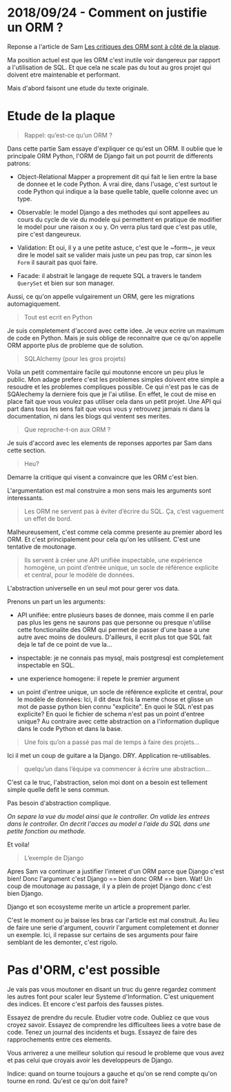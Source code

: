 # 2018/09/24 - Comment on justifie un ORM ?

Reponse a l'article de Sam [Les critiques des ORM sont à côté de la
plaque](http://sametmax.com/les-critiques-des-orm-sont-a-cote-de-la-plaque/).

Ma position actuel est que les ORM c'est inutile voir dangereux par
rapport a l'utilisation de SQL. Et que cela ne scale pas du tout au
gros projet qui doivent etre maintenable et performant.

Mais d'abord faisont une etude du texte originale.

# Etude de la plaque

> Rappel: qu’est-ce qu’un ORM ?

Dans cette partie Sam essaye d'expliquer ce qu'est un ORM.
Il oublie que le principale ORM Python, l'ORM de Django
fait un pot pourrit de differents patrons:

- Object-Relational Mapper a proprement dit qui fait le lien
  entre la base de donnee et le code Python. A vrai dire, dans
  l'usage, c'est surtout le code Python qui indique a la base
  quelle table, quelle colonne avec un type.

- Observable: le model Django a des methodes qui sont appellees au
  cours du cycle de vie du modele qui permettent en pratique de
  modifier le model pour une raison x ou y. On verra plus tard que
  c'est pas utile, pire c'est dangeureux.

- Validation: Et oui, il y a une petite astuce, c'est que le ~form~,
  je veux dire le model sait se valider mais juste un peu pas trop,
  car sinon les `Form` il saurait pas quoi faire.

- Facade: il abstrait le langage de requete SQL a travers le tandem
  `QuerySet` et bien sur son manager.

Aussi, ce qu'on appelle vulgairement un ORM, gere les migrations
automagiquement.

> Tout est ecrit en Python

Je suis completement d'accord avec cette idee. Je veux ecrire un
maximum de code en Python. Mais je suis oblige de reconnaitre que ce
qu'on appelle ORM apporte plus de probleme que de solution.

> SQLAlchemy (pour les gros projets)

Voila un petit commentaire facile qui moutonne encore un peu plus le
public. Mon adage prefere c'est les problemes simples doivent etre
simple a resoudre et les problemes compliques possible. Ce qui n'est
pas le cas de SQAlechemy la derniere fois que je l'ai utilise. En
effet, le cout de mise en place fait que vous voulez pas utiliser cela
dans un petit projet. Une API qui part dans tous les sens fait que
vous vous y retrouvez jamais ni dans la documentation, ni dans les
blogs qui ventent ses merites.

> Que reproche-t-on aux ORM ?

Je suis d'accord avec les elements de reponses apportes par Sam dans
cette section.

> Heu?

Demarre la critique qui visent a convaincre que les ORM c'est bien.

L'argumentation est mal construire a mon sens mais les arguments sont
interessants.

> Les ORM ne servent pas à éviter d’écrire du SQL. Ça, c’est vaguement
> un effet de bord.

Malheureusement, c'est comme cela comme presente au premier abord les
ORM. Et c'est principalement pour cela qu'on les utilisent. C'est
une tentative de moutonage.

> Ils servent à créer une API unifiée inspectable, une expérience
> homogène, un point d’entrée unique, un socle de référence explicite
> et central, pour le modèle de données.

L'abstraction universelle en un seul mot pour gerer vos data.

Prenons un part un les arguments:

- API unifiée: entre plusieurs bases de donnee, mais comme il en parle
  pas plus les gens ne saurons pas que personne ou presque n'utilise
  cette fonctionalite des ORM qui permet de passer d'une base a une
  autre avec moins de douleurs. D'ailleurs, il ecrit plus tot que SQL
  fait deja le taf de ce point de vue la...

- inspectable: je ne connais pas mysql, mais postgresql est completement
  inspectable en SQL.

- une experience homogene: il repete le premier argument

- un point d'entree unique, un socle de référence explicite et
  central, pour le modèle de données: Ici, il dit deux fois la meme
  chose et glisse un mot de passe python bien connu "explicite". En
  quoi le SQL n'est pas explicite? En quoi le fichier de schema n'est
  pas un point d'entree unique? Au contraire avec cette abstraction on
  a l'information duplique dans le code Python et dans la base.

> Une fois qu’on a passé pas mal de temps à faire des projets...

Ici il met un coup de guitare a la Django. DRY. Application
re-utilisables.

> quelqu’un dans l’équipe va commencer à écrire une abstraction...

C'est ca le truc, l'abstraction, selon moi dont on a besoin est
tellement simple quelle defit le sens commun.

Pas besoin d'abstraction complique.

*On separe la vue du model ainsi que le controller. On valide les
entrees dans le controller. On decrit l'acces au model a l'aide du SQL
dans une petite fonction ou methode.*

Et voila!

> L’exemple de Django

Apres Sam va continuer a justifier l'interet d'un ORM parce que Django
c'est bien! Donc l'argument c'est Django == bien donc ORM ==
bien. Wat!  Un coup de moutonage au passage, il y a plein de projet
Django donc c'est bien Django.

Django et son ecosysteme merite un article a proprement parler.

C'est le moment ou je baisse les bras car l'article est mal construit.
Au lieu de faire une serie d'argument, couvrir l'argument completement
et donner un exemple. Ici, il repasse sur certains de ses arguments pour
faire semblant de les demonter, c'est rigolo.

# Pas d'ORM, c'est possible

Je vais pas vous moutoner en disant un truc du genre regardez comment
les autres font pour scaler leur Systeme d'Information. C'est uniquement
des indices. Et encore c'est parfois des fausses pistes.

Essayez de prendre du recule. Etudier votre code. Oubliez ce que vous
croyez savoir. Essayez de comprendre les difficultees liees a votre base
de code.  Tenez un journal des incidents et bugs. Essayez de faire des
rapprochements entre ces elements.

Vous arriverez a une meilleur solution qui resoud le probleme que vous
avez et pas celui que croyais avoir les developpeurs de Django.

Indice: quand on tourne toujours a gauche et qu'on se rend compte
qu'on tourne en rond. Qu'est ce qu'on doit faire?
